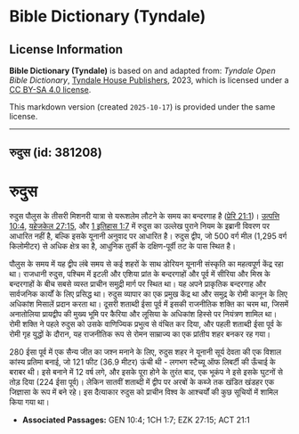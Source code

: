 # Bible Dictionary (Tyndale)

## License Information

**Bible Dictionary (Tyndale)** is based on and adapted from: _Tyndale Open Bible Dictionary_, [Tyndale House Publishers](https://tyndaleopenresources.com/), 2023, which is licensed under a [CC BY-SA 4.0 license](https://creativecommons.org/licenses/by-sa/4.0/legalcode.en).

This markdown version (created `2025-10-17`) is provided under the same license.



--------------------------------

## रुदुस (id: 381208)

रुदुस
=====

रुदुस पौलुस के तीसरी मिशनरी यात्रा से यरूशलेम लौटने के समय का बन्दरगाह है ([प्रेरि 21:1](https://ref.ly/Acts21:1))। [उत्पत्ति 10:4](https://ref.ly/Gen10:4), [यहेजकेल 27:15](https://ref.ly/Ezek27:15), और [1 इतिहास 1:7](https://ref.ly/1Chr1:7) में रुदुस का उल्लेख पुराने नियम के इब्रानी विवरण पर आधारित नहीं है, बल्कि इसके यूनानी अनुवाद पर आधारित है। रुदुस द्वीप, जो 500 वर्ग मील (1,295 वर्ग किलोमीटर) से अधिक क्षेत्र का है, आधुनिक तुर्की के दक्षिण\-पूर्वी तट के पास स्थित है।

पौलुस के समय में यह द्वीप लंबे समय से कई शहरों के साथ डोरियन यूनानी संस्कृति का महत्वपूर्ण केंद्र रहा था। राजधानी रुदुस, पश्चिम में इटली और एशिया प्रांत के बन्दरगाहों और पूर्व में सीरिया और मिस्र के बन्दरगाहों के बीच सबसे व्यस्त प्राचीन समुद्री मार्ग पर स्थित था। यह अपने प्राकृतिक बन्दरगाह और सार्वजनिक कार्यों के लिए प्रसिद्ध था। रुदुस व्यापार का एक प्रमुख केंद्र था और समुद्र के रोमी कानून के लिए अधिकांश मिसालें प्रदान करता था। दूसरी शताब्दी ईसा पूर्व में इसकी राजनीतिक शक्ति का चरम था, जिसमें अनातोलिया प्रायद्वीप की मुख्य भूमि पर कैरिया और लूसिया के अधिकांश हिस्से पर नियंत्रण शामिल था। रोमी शक्ति ने पहले रुदुस को उसके वाणिज्यिक प्रभुत्व से वंचित कर दिया, और पहली शताब्दी ईसा पूर्व के रोमी गृह युद्धों के दौरान, यह राजनीतिक रूप से रोमन साम्राज्य का एक प्रांतीय शहर बनकर रह गया।

280 ईसा पूर्व में एक सैन्य जीत का जश्न मनाने के लिए, रुदुस शहर ने यूनानी सूर्य देवता की एक विशाल कांस्य प्रतिमा बनाई, जो 121 फीट (36\.9 मीटर) ऊंची थी \- लगभग स्टैच्यू ऑफ लिबर्टी की ऊँचाई के बराबर थी। इसे बनाने में 12 वर्ष लगे, और इसके पूरा होने के तुरंत बाद, एक भूकंप ने इसे इसके घुटनों से तोड़ दिया (224 ईसा पूर्व)। लेकिन सातवीं शताब्दी में द्वीप पर अरबों के कब्जे तक खंडित खंडहर एक जिज्ञासा के रूप में बने रहे। इस दैत्याकार रुदुस को प्राचीन विश्व के आश्चर्यों की कुछ सूचियों में शामिल किया गया था।

* **Associated Passages:** GEN 10:4; 1CH 1:7; EZK 27:15; ACT 21:1

